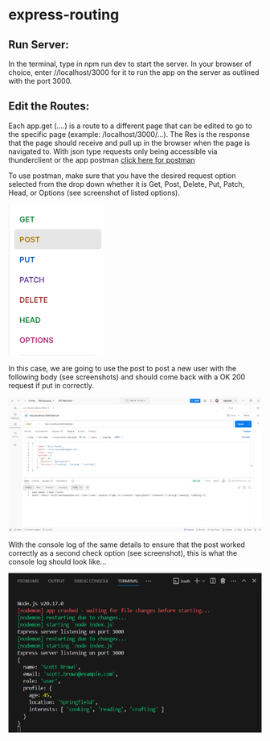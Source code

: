 # express-routing
## Run Server:

In the terminal, type in npm run dev to start the server. In your browser of choice, enter //localhost/3000 for it to run the app on the server as outlined with the port 3000.

## Edit the Routes:

Each app.get (....) is a route to a different page that can be edited to go to the specific page (example: /localhost/3000/...). The Res is the response that the page should receive and pull up in the browser when the page is navigated to. With json type requests only being accessible via thunderclient or the app postman [click here for postman](https://www.postman.com/explore)

To use postman, make sure that you have the desired request option selected from the drop down whether it is Get, Post, Delete, Put, Patch, Head, or Options (see screenshot of listed options). 

![Postman Options Dropdown](/postman%20options.png)

In this case, we are going to use the post to post a new user with the following body (see screenshots) and should come back with a OK 200 request if put in correctly. 

![Postman json Body](/postmannewuser.png)

With the console log of the same details to ensure that the post worked correctly as a second check option (see screenshot), this is what the console log should look like...

![Console Log of New User](/consolelognewuser.png)